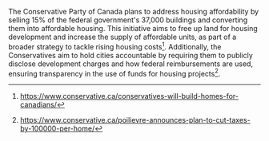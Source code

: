 The Conservative Party of Canada plans to address housing affordability by selling 15% of the federal government's 37,000 buildings and converting them into affordable housing. This initiative aims to free up land for housing development and increase the supply of affordable units, as part of a broader strategy to tackle rising housing costs[^1]. Additionally, the Conservatives aim to hold cities accountable by requiring them to publicly disclose development charges and how federal reimbursements are used, ensuring transparency in the use of funds for housing projects[^2].

[^1]: https://www.conservative.ca/conservatives-will-build-homes-for-canadians/
[^2]: https://www.conservative.ca/poilievre-announces-plan-to-cut-taxes-by-100000-per-home/
